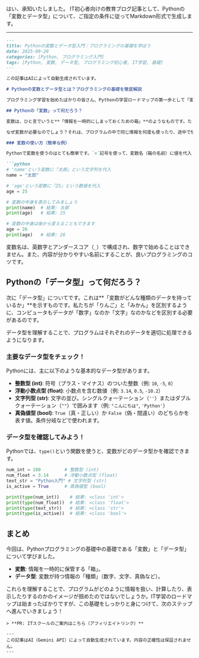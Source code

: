 はい、承知いたしました。
IT初心者向けの教育ブログ記事として、Pythonの「変数とデータ型」について、ご指定の条件に従ってMarkdown形式で生成します。

---
```markdown
---
title: Pythonの変数とデータ型入門｜プログラミングの基礎を学ぼう
date: 2025-09-20
categories: [Python, プログラミング入門]
tags: [Python, 変数, データ型, プログラミング初心者, IT学習, 基礎]
---

この記事はAIによって自動生成されています。

# Pythonの変数とデータ型とは？プログラミングの基礎を徹底解説

プログラミング学習を始めたばかりの皆さん、Pythonの学習ロードマップの第一歩として「変数」と「データ型」の基礎を一緒に学んでいきましょう！これらは、プログラムが情報を扱う上で欠かせない超重要な概念です。IT初心者の方向けに、優しくわかりやすく解説していきます。

## Pythonの「変数」って何だろう？

変数は、ひと言でいうと**「情報を一時的にしまっておくための箱」**のようなものです。たとえば、あなたの名前や年齢、商品の価格など、プログラムの中で使う様々なデータをこの「箱」に入れておくことができます。

なぜ変数が必要なのでしょう？それは、プログラムの中で同じ情報を何度も使ったり、途中で情報を書き換えたりする際に、いちいち直接値を書かなくても、箱の名前（変数名）を呼べばOKになるからです。

### 変数の使い方（簡単な例）

Pythonで変数を使うのはとても簡単です。`=`記号を使って、変数名（箱の名前）に値を代入（箱に物を入れる）します。

```python
# 'name'という変数に「太郎」という文字列を代入
name = "太郎"

# 'age'という変数に「25」という数値を代入
age = 25

# 変数の中身を表示してみましょう
print(name)  # 結果: 太郎
print(age)   # 結果: 25

# 変数の中身は後から変えることもできます
age = 26
print(age)   # 結果: 26
```

変数名は、英数字とアンダースコア（`_`）で構成され、数字で始めることはできません。また、内容が分かりやすい名前にすることが、良いプログラミングのコツです。

## Pythonの「データ型」って何だろう？

次に「データ型」についてです。これは**「変数がどんな種類のデータを持っているか」**を示すものです。私たちが「りんご」と「みかん」を区別するように、コンピュータもデータが「数字」なのか「文字」なのかなどを区別する必要があるのです。

データ型を理解することで、プログラムはそれぞれのデータを適切に処理できるようになります。

### 主要なデータ型をチェック！

Pythonには、主に以下のような基本的なデータ型があります。

*   **整数型 (int)**: 符号（プラス・マイナス）のついた整数（例: `10`, `-5`, `0`）
*   **浮動小数点型 (float)**: 小数点を含む数値（例: `3.14`, `0.5`, `-10.2`）
*   **文字列型 (str)**: 文字の並び。シングルクォーテーション（`''`）またはダブルクォーテーション（`""`）で囲みます（例: `"こんにちは"`, `'Python'`）
*   **真偽値型 (bool)**: `True`（真・正しい）か `False`（偽・間違い）のどちらかを表す値。条件分岐などで使われます。

### データ型を確認してみよう！

Pythonでは、`type()`という関数を使うと、変数がどのデータ型かを確認できます。

```python
num_int = 100         # 整数型 (int)
num_float = 3.14      # 浮動小数点型 (float)
text_str = "Python入門" # 文字列型 (str)
is_active = True      # 真偽値型 (bool)

print(type(num_int))    # 結果: <class 'int'>
print(type(num_float))  # 結果: <class 'float'>
print(type(text_str))   # 結果: <class 'str'>
print(type(is_active))  # 結果: <class 'bool'>
```

## まとめ

今回は、Pythonプログラミングの基礎中の基礎である「変数」と「データ型」について学びました。

*   **変数**: 情報を一時的に保管する「箱」。
*   **データ型**: 変数が持つ情報の「種類」（数字、文字、真偽など）。

これらを理解することで、プログラムがどのように情報を扱い、計算したり、表示したりするのかのイメージが掴めたのではないでしょうか。IT学習のロードマップは始まったばかりですが、この基礎をしっかりと身につけて、次のステップへ進んでいきましょう！
```
> **PR: ITスクールのご案内はこちら（アフィリエイトリンク）**

---
この記事はAI（Gemini API）によって自動生成されています。内容の正確性は保証されません。
---
